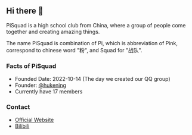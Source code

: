 ## Hi there 👋

PiSquad is a high school club from China, where a group of people come together and creating amazing things.

The name PiSquad is combination of Pi, which is abbreviation of Pink, correspond to chinese word "粉", and Squad for "战队".

### Facts of PiSquad
- Founded Date: 2022-10-14 (The day we created our QQ group)
- Founder: [@hukening](https://github.com/Tokyo469)
- Currently have 17 members

### Contact
- [Official Website](https://pisquad.club)
- [Bilibili](https://space.bilibili.com/3461568968788625)

